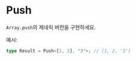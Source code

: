# Push

`Array.push`의 제네릭 버전을 구현하세요.

예시:

```typescript
type Result = Push<[1, 2], "3">; // [1, 2, '3']
```
